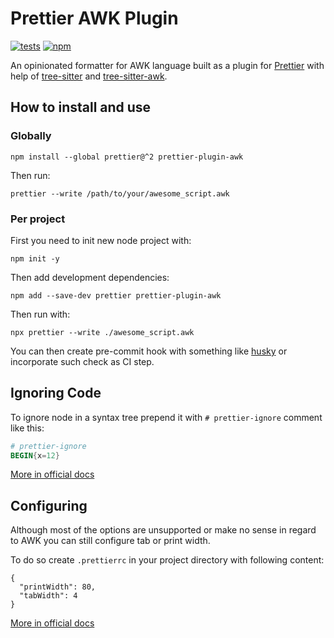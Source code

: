 # Prettier AWK Plugin

[![tests](https://github.com/Beaglefoot/prettier-plugin-awk/actions/workflows/tests.yml/badge.svg)](https://github.com/Beaglefoot/prettier-plugin-awk/actions/workflows/tests.yml)
[![npm](https://img.shields.io/npm/v/prettier-plugin-awk)](https://www.npmjs.com/package/prettier-plugin-awk)

An opinionated formatter for AWK language built as a plugin for [Prettier](https://github.com/prettier/prettier) with help of [tree-sitter](https://github.com/tree-sitter/tree-sitter) and [tree-sitter-awk](https://github.com/Beaglefoot/tree-sitter-awk).


## How to install and use

### Globally
```
npm install --global prettier@^2 prettier-plugin-awk
```

Then run:
```
prettier --write /path/to/your/awesome_script.awk
```

### Per project

First you need to init new node project with:
```
npm init -y
```

Then add development dependencies:
```
npm add --save-dev prettier prettier-plugin-awk
```

Then run with:
```
npx prettier --write ./awesome_script.awk
```

You can then create pre-commit hook with something like [husky](https://github.com/typicode/husky) or incorporate such check as CI step.


## Ignoring Code

To ignore node in a syntax tree prepend it with `# prettier-ignore` comment like this:
```awk
# prettier-ignore
BEGIN{x=12}
```

[More in official docs](https://prettier.io/docs/en/ignore.html)

## Configuring

Although most of the options are unsupported or make no sense in regard to AWK you can still configure tab or print width.

To do so create `.prettierrc` in your project directory with following content:
```
{
  "printWidth": 80,
  "tabWidth": 4
}
```

[More in official docs](https://prettier.io/docs/en/options.html)
